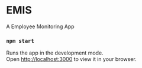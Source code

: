 # EMIS

A Employee Monitoring App

### `npm start`

Runs the app in the development mode.\
Open [http://localhost:3000](http://localhost:3000) to view it in your browser.
